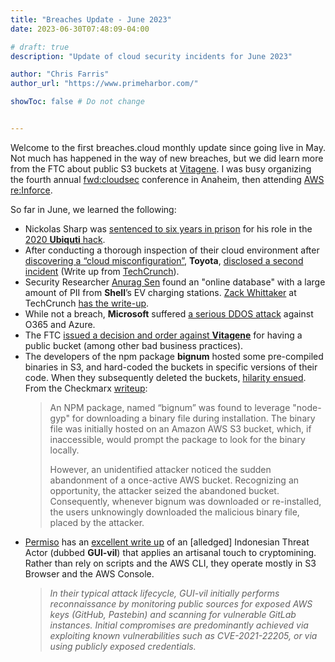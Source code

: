 ```yaml
---
title: "Breaches Update - June 2023"
date: 2023-06-30T07:48:09-04:00

# draft: true
description: "Update of cloud security incidents for June 2023"

author: "Chris Farris"
author_url: "https://www.primeharbor.com/"

showToc: false # Do not change


---
```


Welcome to the first breaches.cloud monthly update since going live in May. Not much has happened in the way of new breaches, but we did learn more from the FTC about public S3 buckets at [Vitagene](/incidents/vitagene/). I was busy organizing the fourth annual [fwd:cloudsec](https://www.fwdcloudsec.org) conference in Anaheim, then attending [AWS re:Inforce](https://reinforce.awsevents.com/).

<!--more--> <!-- This separates the synopsis from the main body -->

So far in June, we learned the following:

* Nickolas Sharp was [sentenced to six years in prison](https://arstechnica.com/tech-policy/2023/05/ex-ubiquiti-engineer-behind-breathtaking-data-theft-gets-6-year-prison-term/) for his role in the [2020 **Ubiquti** hack](https://www.breaches.cloud/incidents/ubiquiti/).
* After conducting a thorough inspection of their cloud environment after [discovering a “cloud misconfiguration”](https://techcrunch.com/2023/05/12/toyota-japan-exposed-millions-locations-videos/), **Toyota**, [disclosed a second incident](https://global.toyota/en/newsroom/corporate/39241625.html?053123) (Write up from [TechCrunch](https://techcrunch.com/2023/05/31/toyota-customer-data-leak-years/)).
* Security Researcher [Anurag Sen](https://twitter.com/hak1mlukha) found an "online database" with a large amount of PII from **Shell**’s EV charging stations. [Zack Whittaker](https://techcrunch.com/author/zack-whittaker/) at TechCrunch [has the write-up](https://techcrunch.com/2023/06/09/shell-recharge-security-lapse-exposed-drivers-data/).
* While not a breach, **Microsoft** suffered [a serious DDOS attack](https://msrc.microsoft.com/blog/2023/06/microsoft-response-to-layer-7-distributed-denial-of-service-ddos-attacks/) against O365 and Azure.
* The FTC [issued a decision and order against **Vitagene**](/incidents/vitagene/) for having a public bucket (among other bad business practices).
* The developers of the npm package **bignum** hosted some pre-compiled binaries in S3, and hard-coded the buckets in specific versions of their code. When they subsequently deleted the buckets, [hilarity ensued](https://www.theregister.com/2023/06/19/npm_s3_buckets_malware/). From the Checkmarx [writeup](https://checkmarx.com/blog/hijacking-s3-buckets-new-attack-technique-exploited-in-the-wild-by-supply-chain-attackers/):
	> An NPM package, named “bignum” was found to leverage "node-gyp" for downloading a binary file during installation. The binary file was initially hosted on an Amazon AWS S3 bucket, which, if inaccessible, would prompt the package to look for the binary locally.
	>
	> However, an unidentified attacker noticed the sudden abandonment of a once-active AWS bucket. Recognizing an opportunity, the attacker seized the abandoned bucket. Consequently, whenever bignum was downloaded or re-installed, the users unknowingly downloaded the malicious binary file, placed by the attacker.
* [Permiso](https://permiso.io/) has an [excellent write up](https://permiso.io/blog/s/unmasking-guivil-new-cloud-threat-actor/) of an [alledged] Indonesian Threat Actor (dubbed **GUI-vil**) that applies an artisanal touch to cryptomining. Rather than rely on scripts and the AWS CLI, they operate mostly in S3 Browser and the AWS Console.
	> *In their typical attack lifecycle, GUI-vil initially performs reconnaissance by monitoring public sources for exposed AWS keys (GitHub, Pastebin) and scanning for vulnerable GitLab instances. Initial compromises are predominantly achieved via exploiting known vulnerabilities such as CVE-2021-22205, or via using publicly exposed credentials.*

